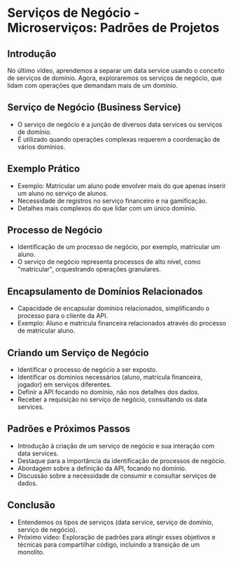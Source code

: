 # Serviços de Negócio - Microserviços: Padrões de Projetos

## Introdução
No último vídeo, aprendemos a separar um data service usando o conceito de serviços de domínio. Agora, exploraremos os serviços de negócio, que lidam com operações que demandam mais de um domínio.

## Serviço de Negócio (Business Service)
- O serviço de negócio é a junção de diversos data services ou serviços de domínio.
- É utilizado quando operações complexas requerem a coordenação de vários domínios.

## Exemplo Prático
- Exemplo: Matricular um aluno pode envolver mais do que apenas inserir um aluno no serviço de alunos.
- Necessidade de registros no serviço financeiro e na gamificação.
- Detalhes mais complexos do que lidar com um único domínio.

## Processo de Negócio
- Identificação de um processo de negócio, por exemplo, matricular um aluno.
- O serviço de negócio representa processos de alto nível, como "matricular", orquestrando operações granulares.

## Encapsulamento de Domínios Relacionados
- Capacidade de encapsular domínios relacionados, simplificando o processo para o cliente da API.
- Exemplo: Aluno e matrícula financeira relacionados através do processo de matricular aluno.

## Criando um Serviço de Negócio
- Identificar o processo de negócio a ser exposto.
- Identificar os domínios necessários (aluno, matrícula financeira, jogador) em serviços diferentes.
- Definir a API focando no domínio, não nos detalhes dos dados.
- Receber a requisição no serviço de negócio, consultando os data services.

## Padrões e Próximos Passos
- Introdução à criação de um serviço de negócio e sua interação com data services.
- Destaque para a importância da identificação de processos de negócio.
- Abordagem sobre a definição da API, focando no domínio.
- Discussão sobre a necessidade de consumir e consultar serviços de dados.

## Conclusão
- Entendemos os tipos de serviços (data service, serviço de domínio, serviço de negócio).
- Próximo vídeo: Exploração de padrões para atingir esses objetivos e técnicas para compartilhar código, incluindo a transição de um monolito.

